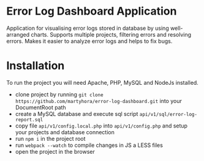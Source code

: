 # Error Log Dashboard Application
Application for visualising error logs stored in database by using well-arranged charts. Supports multiple projects, filtering errors and resolving errors. Makes it easier to analyze error logs and helps to fix bugs.

# Installation

To run the project you will need Apache, PHP, MySQL and NodeJs installed.

- clone project by running ```git clone https://github.com/martyhora/error-log-dashboard.git``` into your DocumentRoot path
- create a MySQL database and execute sql script ```api/v1/sql/error-log-report.sql```
- copy file ```api/v1/config.local.php``` into ```api/v1/config.php``` and setup your projects and database connection
- run ```npm i``` in the project root
- run ```webpack --watch``` to compile changes in JS a LESS files
- open the project in the browser
